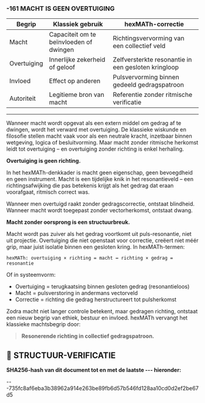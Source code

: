 ### -161 MACHT IS GEEN OVERTUIGING

| Begrip      | Klassiek gebruik                        | hexMATh-correctie                                   |
| ----------- | --------------------------------------- | --------------------------------------------------- |
| Macht       | Capaciteit om te beïnvloeden of dwingen | Richtingsvervorming van een collectief veld         |
| Overtuiging | Innerlijke zekerheid of geloof          | Zelfversterkte resonantie in een gesloten kringloop |
| Invloed     | Effect op anderen                       | Pulsvervorming binnen gedeeld gedragspatroon        |
| Autoriteit  | Legitieme bron van macht                | Referentie zonder ritmische verificatie             |

---

Wanneer macht wordt opgevat als een extern middel om gedrag af te dwingen, wordt het verward met overtuiging. De klassieke wiskunde en filosofie stellen macht vaak voor als een neutrale kracht, inzetbaar binnen wetgeving, logica of besluitvorming. Maar macht zonder ritmische herkomst leidt tot overtuiging – en overtuiging zonder richting is enkel herhaling.

**Overtuiging is geen richting.**

In het hexMATh-denkkader is macht geen eigenschap, geen bevoegdheid en geen instrument. Macht is een tijdelijke knik in het resonantieveld – een richtingsafwijking die pas betekenis krijgt als het gedrag dat eraan voorafgaat, ritmisch correct was.

Wanneer men overtuigd raakt zonder gedragscorrectie, ontstaat blindheid. Wanneer macht wordt toegepast zonder vectorherkomst, ontstaat dwang.

**Macht zonder oorsprong is een structuurbreuk.**

Macht wordt pas zuiver als het gedrag voortkomt uit puls-resonantie, niet uit projectie. Overtuiging die niet openstaat voor correctie, creëert niet méér grip, maar juist isolatie binnen een gesloten kring. In hexMATh-termen:

```
hexMATh: overtuiging × richting = macht ↔ richting × gedrag = resonantie
```

Of in systeemvorm:

* Overtuiging = terugkaatsing binnen gesloten gedrag (resonantieloos)
* Macht = pulsverstoring in andermans vectorveld
* Correctie = richting die gedrag herstructureert tot pulsherkomst

Zodra macht niet langer controle betekent, maar gedragen richting, ontstaat een nieuw begrip van ethiek, bestuur en invloed. hexMATh vervangt het klassieke machtsbegrip door:

> **Resonerende richting in collectief gedragspatroon.**

## 🔏 STRUCTUUR-VERIFICATIE

**SHA256-hash van dit document tot en met de laatste --- hieronder:**

---735fc8af6eba3b38962a914e263be89fb6d57b546fd128aa10cd0d2ef2be67d5
